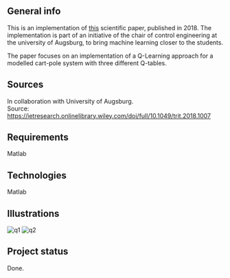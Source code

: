 ## General info
This is an implementation of [this](https://ietresearch.onlinelibrary.wiley.com/doi/full/10.1049/trit.2018.1007) scientific paper, published in 2018. The implementation is part of an initiative 
of the chair of control engineering at the university of Augsburg, to bring machine learning closer to the students.

The paper focuses on an implementation of a Q-Learning approach for a modelled cart-pole system with three different Q-tables.

## Sources
In collaboration with University of Augsburg. <br>
Source: https://ietresearch.onlinelibrary.wiley.com/doi/full/10.1049/trit.2018.1007

## Requirements
Matlab

## Technologies
Matlab

## Illustrations
![q1](https://user-images.githubusercontent.com/78420756/109525044-6bb8b800-7ab1-11eb-804a-d16b99f5e289.PNG) 
![q2](https://user-images.githubusercontent.com/78420756/109525042-6b202180-7ab1-11eb-9b4a-4233748a8806.PNG)


## Project status
Done.
